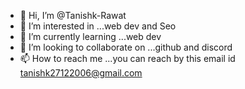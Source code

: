- 👋 Hi, I’m @Tanishk-Rawat
- 👀 I’m interested in ...web dev and Seo
- 🌱 I’m currently learning ...web dev
- 💞️ I’m looking to collaborate on ...github and discord
- 📫 How to reach me ...you can reach by this email id tanishk27122006@gmail.com

<!---
Tanishk-Rawat/Tanishk-Rawat is a ✨ special ✨ repository because its `README.md` (this file) appears on your GitHub profile.
You can click the Preview link to take a look at your changes.
--->

